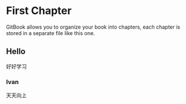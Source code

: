 # First Chapter

GitBook allows you to organize your book into chapters, each chapter is stored in a separate file like this one.
## Hello
好好学习
### Ivan
天天向上